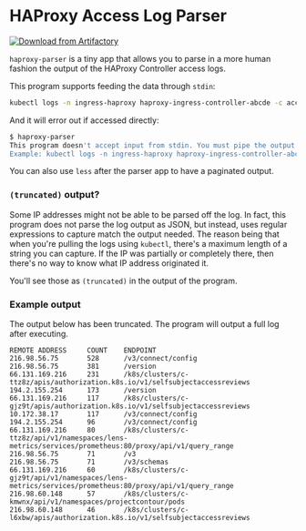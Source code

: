 # HAProxy Access Log Parser

[![Download from Artifactory](https://img.shields.io/badge/download-artifactory-brightgreen)](https://artifactory.ubisoft.org/generic/uks/pdappollonio/haproxy-parser/)

`haproxy-parser` is a tiny app that allows you to parse in a more human fashion the output of the HAProxy Controller access logs.

This program supports feeding the data through `stdin`:

```bash
kubectl logs -n ingress-haproxy haproxy-ingress-controller-abcde -c access-log | haproxy-parser
```

And it will error out if accessed directly:

```bash
$ haproxy-parser
This program doesn't accept input from stdin. You must pipe the output of the HAProxy Access Logs:
Example: kubectl logs -n ingress-haproxy haproxy-ingress-controller-abcde -c access-log | haproxy-parser
```

You can also use `less` after the parser app to have a paginated output.

### `(truncated)` output?

Some IP addresses might not be able to be parsed off the log. In fact, this program does not parse the log output as JSON, but instead, uses regular expressions to capture match the output needed. The reason being that when you're pulling the logs using `kubectl`, there's a maximum length of a string you can capture. If the IP was partially or completely there, then there's no way to know what IP address originated it.

You'll see those as `(truncated)` in the output of the program.

### Example output

The output below has been truncated. The program will output a full log after executing.

```
REMOTE ADDRESS     COUNT    ENDPOINT
216.98.56.75       528      /v3/connect/config
216.98.56.75       381      /version
66.131.169.216     231      /k8s/clusters/c-ttz8z/apis/authorization.k8s.io/v1/selfsubjectaccessreviews
194.2.155.254      173      /version
66.131.169.216     117      /k8s/clusters/c-gjz9t/apis/authorization.k8s.io/v1/selfsubjectaccessreviews
10.172.38.17       117      /v3/connect/config
194.2.155.254      96       /v3/connect/config
66.131.169.216     80       /k8s/clusters/c-ttz8z/api/v1/namespaces/lens-metrics/services/prometheus:80/proxy/api/v1/query_range
216.98.56.75       71       /v3
216.98.56.75       71       /v3/schemas
66.131.169.216     60       /k8s/clusters/c-gjz9t/api/v1/namespaces/lens-metrics/services/prometheus:80/proxy/api/v1/query_range
216.98.60.148      57       /k8s/clusters/c-kmwnx/api/v1/namespaces/projectcontour/pods
216.98.60.148      46       /k8s/clusters/c-l6xbw/apis/authorization.k8s.io/v1/selfsubjectaccessreviews
```
